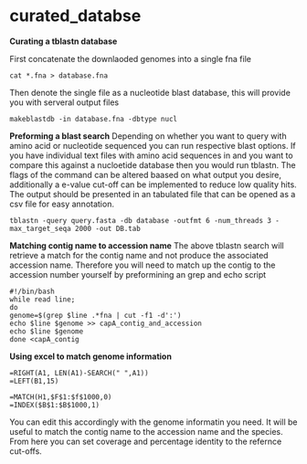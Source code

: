 # curated_databse
**Curating a tblastn database** 

First concatenate the downlaoded genomes into a single fna file 
```
cat *.fna > database.fna
```
Then denote the single file as a nucleotide blast database, this will provide you with serveral output files 
```
makeblastdb -in database.fna -dbtype nucl
```

**Preforming a blast search**
Depending on whether you want to query with amino acid or nucleotide sequenced you can run respective blast options.
If you have individual text files with amino acid sequences in and you want to compare this against a nucloetide database then you would run tblastn. The flags of the command can be altered baased on what output you desire, additionally a e-value cut-off can be implemented to reduce low quality hits. The output should be presented in an tabulated file that can be opened as a csv file for easy annotation. 

```
tblastn -query query.fasta -db database -outfmt 6 -num_threads 3 -max_target_seqa 2000 -out DB.tab
```

**Matching contig name to accession name**
The above tblastn search will retrieve a match for the contig name and not produce the associated accession name. Therefore you will need to match up the contig to the accession number yourself by preformining an grep and echo script

```
#!/bin/bash
while read line;
do
genome=$(grep $line .*fna | cut -f1 -d':')
echo $line $genome >> capA_contig_and_accession
echo $line $genome
done <capA_contig
```

**Using excel to match genome information**
```
=RIGHT(A1, LEN(A1)-SEARCH(" ",A1))
=LEFT(B1,15)
```
```
=MATCH(H1,$F$1:$f$1000,0)
=INDEX($B$1:$B$1000,1)
```

You can edit this accordingly with the genome informatin you need. It will be useful to match the contig name to the accession name and the species. 
From here you can set coverage and percentage identity to the refernce cut-offs. 
